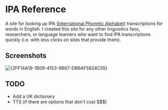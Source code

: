 # IPA Reference

A site for looking up IPA [(International Phonetic Alphabet)](https://en.wikipedia.org/wiki/International_Phonetic_Alphabet) transcriptions for words in English.
I created this site for any other linguistics fans, researchers, or language learners who want to find IPA transcriptions quickly (i.e. with less clicks on sites that provide them).

## Screenshots
![{2FF14A19-1B09-4153-9887-DB6AF5824C55}](https://github.com/user-attachments/assets/0bb4753a-b7bb-40a2-9583-5d3410296980)


## TODO

- Add a UK dictionary
- TTS (if there are options that don't cost $$$)
